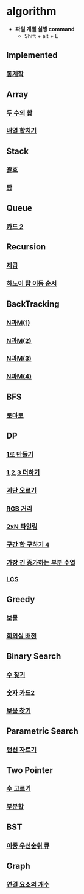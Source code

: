 # algorithm


- **파일 개별 실행 command**
  - Shift + alt + E

<h2>Implemented</h2>

### [통계학](https://github.com/Jeong-Bright/algorithm/blob/main/boj/2108.cpp)

<h2>Array</h2>
  
### [두 수의 합](https://github.com/Jeong-Bright/algorithm/blob/main/boj/3273.cpp)
### [배열 합치기](https://github.com/Jeong-Bright/algorithm/blob/main/boj/11728.cpp)

<h2>Stack</h2>

### [괄호](https://github.com/Jeong-Bright/algorithm/blob/main/boj/9012.cpp)
### [탑](https://github.com/Jeong-Bright/algorithm/blob/main/boj/2493.cpp)

<h2>Queue</h2>

### [카드 2](https://github.com/Jeong-Bright/algorithm/blob/main/boj/2164.cpp)

<h2>Recursion</h2>

### [제곱](https://github.com/Jeong-Bright/algorithm/blob/main/boj/1629.cpp)
### [하노이 탑 이동 순서](https://github.com/Jeong-Bright/algorithm/blob/main/boj/11729.cpp)

<h2>BackTracking</h2>

### [N과M(1)](https://github.com/Jeong-Bright/algorithm/blob/main/boj/15649.cpp)
### [N과M(2)](https://github.com/Jeong-Bright/algorithm/blob/main/boj/15650.cpp)
### [N과M(3)](https://github.com/Jeong-Bright/algorithm/blob/main/boj/15651.cpp)
### [N과M(4)](https://github.com/Jeong-Bright/algorithm/blob/main/boj/15652.cpp)



<h2>BFS</h2>

### [토마토](https://github.com/Jeong-Bright/algorithm/blob/main/boj/7576.cpp)

<h2>DP</h2>

### [1로 만들기](https://github.com/Jeong-Bright/algorithm/blob/main/boj/1463.cpp)
### [1,2,3 더하기](https://github.com/Jeong-Bright/algorithm/blob/main/boj/9095.cpp)
### [계단 오르기](https://github.com/Jeong-Bright/algorithm/blob/main/boj/2579.cpp)
### [RGB 거리](https://github.com/Jeong-Bright/algorithm/blob/main/boj/1149.cpp)
### [2xN 타일링](https://github.com/Jeong-Bright/algorithm/blob/main/boj/11726.cpp)
### [구간 합 구하기 4](https://github.com/Jeong-Bright/algorithm/blob/main/boj/11726.cpp)
### [가장 긴 증가하는 부분 수열](https://github.com/Jeong-Bright/algorithm/blob/main/boj/11053.cpp)
### [LCS](https://github.com/Jeong-Bright/algorithm/blob/main/boj/9251.cpp)


<h2>Greedy</h2>

### [보물](https://github.com/Jeong-Bright/algorithm/blob/main/boj/1026.cpp)
### [회의실 배정](https://github.com/Jeong-Bright/algorithm/blob/main/boj/1931.cpp)

<h2>Binary Search</h2>

### [수 찾기](https://github.com/Jeong-Bright/algorithm/blob/main/boj/1920.cpp)
### [숫자 카드2](https://github.com/Jeong-Bright/algorithm/blob/main/boj/10816.cpp)
### [보물 찾기](https://github.com/Jeong-Bright/algorithm/blob/main/boj/18870.cpp)

<h2>Parametric Search</h2>

### [랜선 자르기](https://github.com/Jeong-Bright/algorithm/blob/main/boj/1654.cpp)

<h2>Two Pointer</h2>

### [수 고르기](https://github.com/Jeong-Bright/algorithm/blob/main/boj/2230.cpp)
### [부분합](https://github.com/Jeong-Bright/algorithm/blob/main/boj/1806.cpp)

<h2>BST</h2>

### [이중 우선순위 큐](https://github.com/Jeong-Bright/algorithm/blob/main/boj/7662.cpp)

<h2>Graph</h2>

### [연결 요소의 개수](https://github.com/Jeong-Bright/algorithm/blob/main/boj/11724.cpp)
